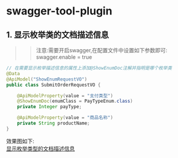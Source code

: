 # swagger-tool-plugin

## 1. 显示枚举类的文档描述信息

>> 注意:需要开启swagger,在配置文件中设置如下参数即可:
>  swagger.enable = true

~~~java
// 在需要显示枚举描述信息的属性上添加@ShowEnumDoc注解并指明是哪个枚举类
@Data
@ApiModel("ShowEnumRequestVO")
public class SubmitOrderRequestVO {

    @ApiModelProperty(value = "支付类型")
    @ShowEnumDoc(enumClass = PayTypeEnum.class)
    private Integer payType;

    @ApiModelProperty(value = "商品名称")
    private String productName;
}
~~~

效果图如下:  
[显示枚举类型的文档描述信息](images/显示枚举类型的文档描述信息.jpg)
